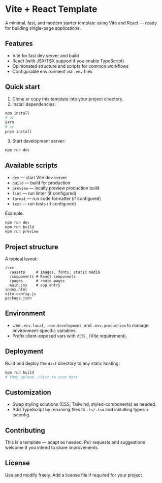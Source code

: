 # Vite + React Template

A minimal, fast, and modern starter template using Vite and React — ready for building single-page applications.

## Features

- Vite for fast dev server and build
- React (with JSX/TSX support if you enable TypeScript)
- Opinionated structure and scripts for common workflows
- Configurable environment via `.env` files

## Quick start

1. Clone or copy this template into your project directory.
2. Install dependencies:

```bash
npm install
# or
yarn
# or
pnpm install
```

3. Start development server:

```bash
npm run dev
```

## Available scripts

- `dev` — start Vite dev server
- `build` — build for production
- `preview` — locally preview production build
- `lint` — run linter (if configured)
- `format` — run code formatter (if configured)
- `test` — run tests (if configured)

Example:

```bash
npm run dev
npm run build
npm run preview
```

## Project structure

A typical layout:

```
/src
  /assets     # images, fonts, static media
  /components # React components
  /pages      # route pages
  main.jsx    # app entry
index.html
vite.config.js
package.json
```

## Environment

- Use `.env.local`, `.env.development`, and `.env.production` to manage environment-specific variables.
- Prefix client-exposed vars with `VITE_` (Vite requirement).

## Deployment

Build and deploy the `dist` directory to any static hosting:

```bash
npm run build
# then upload ./dist to your host
```

## Customization

- Swap styling solutions (CSS, Tailwind, styled-components) as needed.
- Add TypeScript by renaming files to `.ts/.tsx` and installing types + tsconfig.

## Contributing

This is a template — adapt as needed. Pull requests and suggestions welcome if you intend to share improvements.

## License

Use and modify freely. Add a license file if required for your project.
